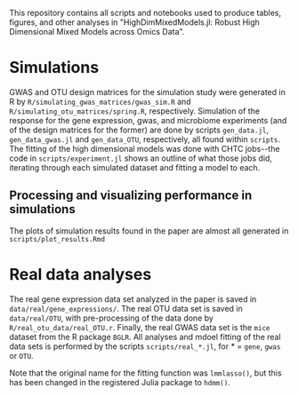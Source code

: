 This repository contains all scripts and notebooks used to produce tables, figures, and other analyses in "HighDimMixedModels.jl: Robust High Dimensional Mixed Models across Omics Data".


# Simulations

GWAS and OTU design matrices for the simulation study were generated in R by `R/simulating_gwas_matrices/gwas_sim.R` and `R/simulating_otu_matrices/spring.R`, respectively. Simulation of the response for the gene expression, gwas, and microbiome experiments (and of the design matrices for the former) are done by scripts `gen_data.jl`, `gen_data_gwas.jl` and `gen_data_OTU`, respectively, all found within `scripts`.  The fitting of the high dimensional models was done with CHTC jobs--the code in `scripts/experiment.jl` shows an outline of what those jobs did, iterating through each simulated dataset and fitting a model to each. 

## Processing and visualizing performance in simulations

The plots of simulation results found in the paper are almost all generated in `scripts/plot_results.Rmd`

# Real data analyses

The real gene expression data set analyzed in the paper is saved in `data/real/gene_expressions/`. The real OTU data set is saved in `data/real/OTU`, with pre-processing of the data done by `R/real_otu_data/real_OTU.r`.  Finally, the real GWAS data set is the `mice` dataset from the R package `BGLR`. All analyses and mdoel fitting of the real data sets is performed by the scripts `scripts/real_*.jl`, for * = `gene`, `gwas` or `OTU`.


Note that the original name for the fitting function was `lmmlasso()`, but this has been changed in the registered Julia package to `hdmm()`.